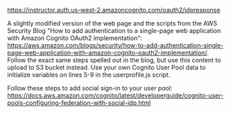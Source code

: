 https://instructor.auth.us-west-2.amazoncognito.com/oauth2/idpresponse

A slightly modified version of the web page and the scripts from the AWS Security Blog "How to add authentication to a single-page web application with Amazon Cognito OAuth2 implementation": https://aws.amazon.com/blogs/security/how-to-add-authentication-single-page-web-application-with-amazon-cognito-oauth2-implementation/. Follow the exact same steps spelled out in the blog, but use this content to upload to S3 bucket instead. Use your own Cognito User Pool data to initialize variables on lines 5-9 in the userprofile.js script.

Follow these steps to add social sign-in to your user pool: https://docs.aws.amazon.com/cognito/latest/developerguide/cognito-user-pools-configuring-federation-with-social-idp.html


